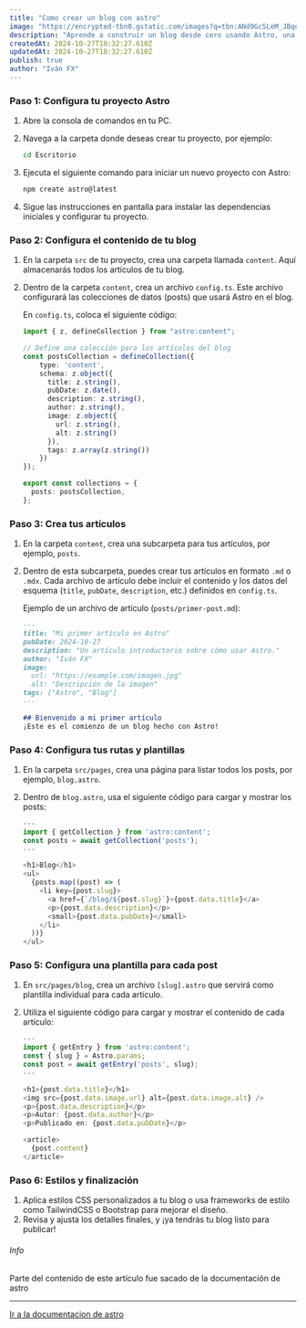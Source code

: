 ```yaml
---
title: "Como crear un blog con astro"
image: "https://encrypted-tbn0.gstatic.com/images?q=tbn:ANd9GcSLeM_JBqeSGHevqWfSS1B3jKVv4MS5l3sMZQ&s"
description: "Aprende a construir un blog desde cero usando Astro, una herramienta ligera y poderosa para sitios estáticos..."
createdAt: 2024-10-27T18:32:27.610Z
updatedAt: 2024-10-27T18:32:27.610Z
publish: true
author: "Iván FX"
---
```


### Paso 1: Configura tu proyecto Astro
1. Abre la consola de comandos en tu PC.
2. Navega a la carpeta donde deseas crear tu proyecto, por ejemplo:

   ```bash
   cd Escritorio
   ```

3. Ejecuta el siguiente comando para iniciar un nuevo proyecto con Astro:

   ```bash
   npm create astro@latest
   ```

4. Sigue las instrucciones en pantalla para instalar las dependencias iniciales y configurar tu proyecto.

### Paso 2: Configura el contenido de tu blog
1. En la carpeta `src` de tu proyecto, crea una carpeta llamada `content`. Aquí almacenarás todos los artículos de tu blog.
2. Dentro de la carpeta `content`, crea un archivo `config.ts`. Este archivo configurará las colecciones de datos (posts) que usará Astro en el blog.

   En `config.ts`, coloca el siguiente código:

   ```typescript
   import { z, defineCollection } from "astro:content";

   // Define una colección para los artículos del blog
   const postsCollection = defineCollection({
       type: 'content',
       schema: z.object({
         title: z.string(),
         pubDate: z.date(),
         description: z.string(),
         author: z.string(),
         image: z.object({
           url: z.string(),
           alt: z.string()
         }),
         tags: z.array(z.string())
       })
   });

   export const collections = {
     posts: postsCollection,
   };
   ```

### Paso 3: Crea tus artículos
1. En la carpeta `content`, crea una subcarpeta para tus artículos, por ejemplo, `posts`.
2. Dentro de esta subcarpeta, puedes crear tus artículos en formato `.md` o `.mdx`. Cada archivo de artículo debe incluir el contenido y los datos del esquema (`title`, `pubDate`, `description`, etc.) definidos en `config.ts`.

   Ejemplo de un archivo de artículo (`posts/primer-post.md`):

   ```markdown
   ---
   title: "Mi primer artículo en Astro"
   pubDate: 2024-10-27
   description: "Un artículo introductorio sobre cómo usar Astro."
   author: "Iván FX"
   image:
     url: "https://example.com/imagen.jpg"
     alt: "Descripción de la imagen"
   tags: ["Astro", "Blog"]
   ---

   ## Bienvenido a mi primer artículo
   ¡Este es el comienzo de un blog hecho con Astro!
   ```

### Paso 4: Configura tus rutas y plantillas
1. En la carpeta `src/pages`, crea una página para listar todos los posts, por ejemplo, `blog.astro`.
2. Dentro de `blog.astro`, usa el siguiente código para cargar y mostrar los posts:

   ```typescript
   ---
   import { getCollection } from 'astro:content';
   const posts = await getCollection('posts');
   ---

   <h1>Blog</h1>
   <ul>
     {posts.map((post) => (
       <li key={post.slug}>
         <a href={`/blog/${post.slug}`}>{post.data.title}</a>
         <p>{post.data.description}</p>
         <small>{post.data.pubDate}</small>
       </li>
     ))}
   </ul>
   ```

### Paso 5: Configura una plantilla para cada post
1. En `src/pages/blog`, crea un archivo `[slug].astro` que servirá como plantilla individual para cada artículo.
2. Utiliza el siguiente código para cargar y mostrar el contenido de cada artículo:

   ```typescript
   ---
   import { getEntry } from 'astro:content';
   const { slug } = Astro.params;
   const post = await getEntry('posts', slug);
   ---

   <h1>{post.data.title}</h1>
   <img src={post.data.image.url} alt={post.data.image.alt} />
   <p>{post.data.description}</p>
   <p>Autor: {post.data.author}</p>
   <p>Publicado en: {post.data.pubDate}</p>

   <article>
     {post.content}
   </article>
   ```

### Paso 6: Estilos y finalización
1. Aplica estilos CSS personalizados a tu blog o usa frameworks de estilo como TailwindCSS o Bootstrap para mejorar el diseño.
2. Revisa y ajusta los detalles finales, y ¡ya tendrás tu blog listo para publicar!

<div class="alert alert-primary" role="alert">
  <h6 class="alert-heading">Info</h6>
  <p class="mb-2">Parte del contenido de este artículo fue sacado de la documentación de astro</p>
  <hr>
  <a class="fw-semibold fs-sm" href="https://docs.astro.build/es/tutorials/add-content-collections/#c%C3%B3digo-de-construir-un-blog">Ir a la documentacion de astro</a>
</div>